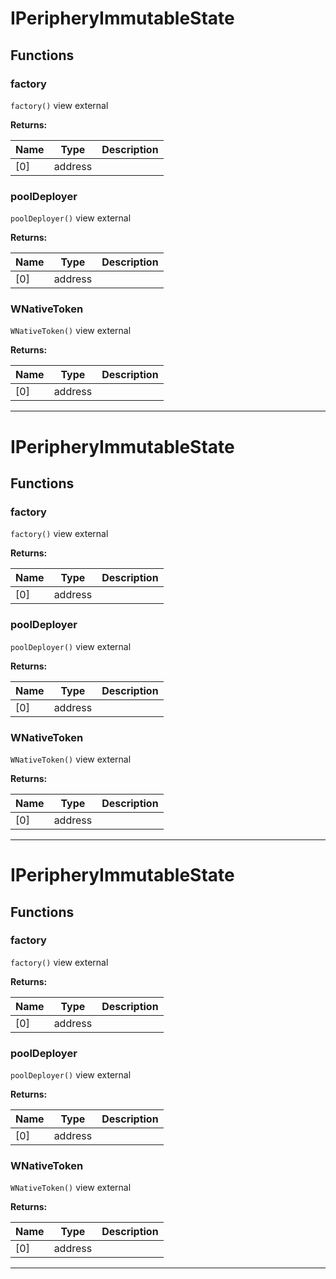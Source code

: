 

# IPeripheryImmutableState




## Functions
### factory


`factory()` view external






**Returns:**

| Name | Type | Description |
| ---- | ---- | ----------- |
| [0] | address |  |

### poolDeployer


`poolDeployer()` view external






**Returns:**

| Name | Type | Description |
| ---- | ---- | ----------- |
| [0] | address |  |

### WNativeToken


`WNativeToken()` view external






**Returns:**

| Name | Type | Description |
| ---- | ---- | ----------- |
| [0] | address |  |



---




# IPeripheryImmutableState




## Functions
### factory


`factory()` view external






**Returns:**

| Name | Type | Description |
| ---- | ---- | ----------- |
| [0] | address |  |

### poolDeployer


`poolDeployer()` view external






**Returns:**

| Name | Type | Description |
| ---- | ---- | ----------- |
| [0] | address |  |

### WNativeToken


`WNativeToken()` view external






**Returns:**

| Name | Type | Description |
| ---- | ---- | ----------- |
| [0] | address |  |



---




# IPeripheryImmutableState




## Functions
### factory


`factory()` view external






**Returns:**

| Name | Type | Description |
| ---- | ---- | ----------- |
| [0] | address |  |

### poolDeployer


`poolDeployer()` view external






**Returns:**

| Name | Type | Description |
| ---- | ---- | ----------- |
| [0] | address |  |

### WNativeToken


`WNativeToken()` view external






**Returns:**

| Name | Type | Description |
| ---- | ---- | ----------- |
| [0] | address |  |



---


